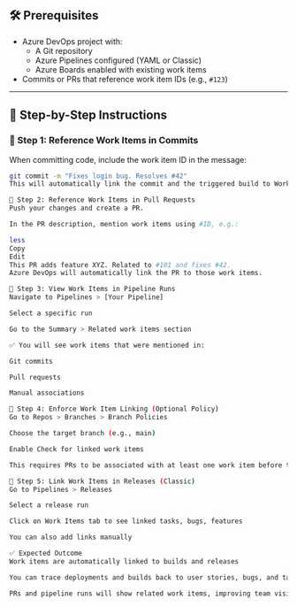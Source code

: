 ## 🛠️ Prerequisites

- Azure DevOps project with:
  - A Git repository
  - Azure Pipelines configured (YAML or Classic)
  - Azure Boards enabled with existing work items
- Commits or PRs that reference work item IDs (e.g., `#123`)

---

## 🧭 Step-by-Step Instructions

### 🔹 Step 1: Reference Work Items in Commits

When committing code, include the work item ID in the message:
```bash
git commit -m "Fixes login bug. Resolves #42"
This will automatically link the commit and the triggered build to Work Item #42.

🔹 Step 2: Reference Work Items in Pull Requests
Push your changes and create a PR.

In the PR description, mention work items using #ID, e.g.:

less
Copy
Edit
This PR adds feature XYZ. Related to #101 and fixes #42.
Azure DevOps will automatically link the PR to those work items.

🔹 Step 3: View Work Items in Pipeline Runs
Navigate to Pipelines > [Your Pipeline]

Select a specific run

Go to the Summary > Related work items section

✅ You will see work items that were mentioned in:

Git commits

Pull requests

Manual associations

🔹 Step 4: Enforce Work Item Linking (Optional Policy)
Go to Repos > Branches > Branch Policies

Choose the target branch (e.g., main)

Enable Check for linked work items

This requires PRs to be associated with at least one work item before they can be completed.

🔹 Step 5: Link Work Items in Releases (Classic)
Go to Pipelines > Releases

Select a release run

Click on Work Items tab to see linked tasks, bugs, features

You can also add links manually

✅ Expected Outcome
Work items are automatically linked to builds and releases

You can trace deployments and builds back to user stories, bugs, and tasks

PRs and pipeline runs will show related work items, improving team visibility and traceability

